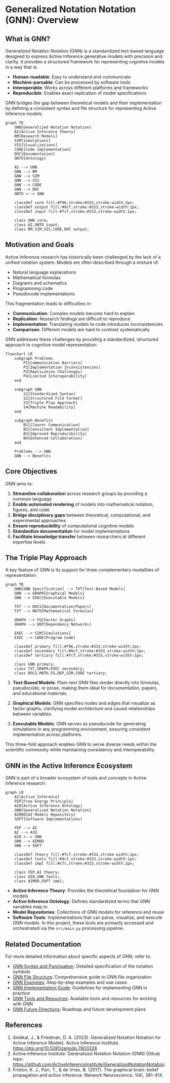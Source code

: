 # Generalized Notation Notation (GNN): Overview

## What is GNN?

Generalized Notation Notation (GNN) is a standardized text-based language designed to express Active Inference generative models with precision and clarity. It provides a structured framework for representing cognitive models in a way that is:

- **Human-readable**: Easy to understand and communicate
- **Machine-parsable**: Can be processed by software tools
- **Interoperable**: Works across different platforms and frameworks
- **Reproducible**: Enables exact replication of model specifications

GNN bridges the gap between theoretical models and their implementation by defining a consistent syntax and file structure for representing Active Inference models.

```mermaid
graph TD
    GNN[Generalized Notation Notation]
    AI[Active Inference Theory]
    RM[Research Models]
    SIM[Simulations]
    VIS[Visualizations]
    CODE[Code Implementation]
    DOC[Documentation]
    ONTO[Ontology]
    
    AI --> GNN
    GNN --> RM
    GNN --> SIM
    GNN --> VIS
    GNN --> CODE
    GNN --> DOC
    ONTO <--> GNN
    
    classDef core fill:#f96,stroke:#333,stroke-width:2px;
    classDef output fill:#9cf,stroke:#333,stroke-width:1px;
    classDef input fill:#fcf,stroke:#333,stroke-width:1px;
    
    class GNN core;
    class AI,ONTO input;
    class RM,SIM,VIS,CODE,DOC output;
```

## Motivation and Goals

Active Inference research has historically been challenged by the lack of a unified notation system. Models are often described through a mixture of:

- Natural language explanations
- Mathematical formulas
- Diagrams and schematics 
- Programming code
- Pseudocode implementations

This fragmentation leads to difficulties in:
- **Communication**: Complex models become hard to explain
- **Replication**: Research findings are difficult to reproduce
- **Implementation**: Translating models to code introduces inconsistencies
- **Comparison**: Different models are hard to contrast systematically

GNN addresses these challenges by providing a standardized, structured approach to cognitive model representation.

```mermaid
flowchart LR
    subgraph Problems
        P1[Communication Barriers]
        P2[Implementation Inconsistencies]
        P3[Replication Challenges]
        P4[Limited Interoperability]
    end
    
    subgraph GNN
        S1[Standardized Syntax]
        S2[Structured File Format]
        S3[Triple Play Approach]
        S4[Machine Readability]
    end
    
    subgraph Benefits
        B1[Clearer Communication]
        B2[Consistent Implementation]
        B3[Improved Reproducibility]
        B4[Enhanced Collaboration]
    end
    
    Problems --> GNN
    GNN --> Benefits
```

## Core Objectives

GNN aims to:

1. **Streamline collaboration** across research groups by providing a common language
2. **Enable automated rendering** of models into mathematical notation, figures, and code
3. **Bridge disciplinary gaps** between theoretical, computational, and experimental approaches
4. **Ensure reproducibility** of computational cognitive models
5. **Standardize documentation** for model implementations
6. **Facilitate knowledge transfer** between researchers at different expertise levels

## The Triple Play Approach

A key feature of GNN is its support for three complementary modalities of representation:

```mermaid
graph TB
    GNN[GNN Specification] --> TXT[Text-Based Models]
    GNN --> GRAPH[Graphical Models]
    GNN --> EXEC[Executable Models]
    
    TXT --> DOCS[Documentation/Papers]
    TXT --> MATH[Mathematical Formulas]
    
    GRAPH --> FG[Factor Graphs]
    GRAPH --> DEP[Dependency Networks]
    
    EXEC --> SIM[Simulations]
    EXEC --> CODE[Program Code]
    
    classDef primary fill:#f96,stroke:#333,stroke-width:2px;
    classDef secondary fill:#9cf,stroke:#333,stroke-width:1px;
    classDef tertiary fill:#fcf,stroke:#333,stroke-width:1px;
    
    class GNN primary;
    class TXT,GRAPH,EXEC secondary;
    class DOCS,MATH,FG,DEP,SIM,CODE tertiary;
```

1. **Text-Based Models**: Plain-text GNN files render directly into formulas, pseudocode, or prose, making them ideal for documentation, papers, and educational materials.

2. **Graphical Models**: GNN specifies nodes and edges that visualize as factor graphs, clarifying model architecture and causal relationships between variables.

3. **Executable Models**: GNN serves as pseudocode for generating simulations in any programming environment, ensuring consistent implementation across platforms.

This three-fold approach enables GNN to serve diverse needs within the scientific community while maintaining consistency and interoperability.

## GNN in the Active Inference Ecosystem

GNN is part of a broader ecosystem of tools and concepts in Active Inference research:

```mermaid
graph LR
    AI[Active Inference]
    FEP[Free Energy Principle]
    AIO[Active Inference Ontology]
    GNN[Generalized Notation Notation]
    AIMOD[AI Models Repository]
    SOFT[Software Implementations]
    
    FEP --> AI
    AI --> AIO
    AIO <--> GNN
    GNN --> AIMOD
    GNN --> SOFT
    
    classDef theory fill:#fcf,stroke:#333,stroke-width:1px;
    classDef tools fill:#9cf,stroke:#333,stroke-width:1px;
    classDef impl fill:#cfc,stroke:#333,stroke-width:1px;
    
    class FEP,AI theory;
    class AIO,GNN tools;
    class AIMOD,SOFT impl;
```

- **Active Inference Theory**: Provides the theoretical foundation for GNN models
- **Active Inference Ontology**: Defines standardized terms that GNN variables map to
- **Model Repositories**: Collections of GNN models for reference and reuse
- **Software Tools**: Implementations that can parse, visualize, and execute GNN models. In this project, these tools are primarily accessed and orchestrated via the `src/main.py` processing pipeline.

## Related Documentation

For more detailed information about specific aspects of GNN, refer to:

- [GNN Syntax and Punctuation](gnn_syntax.md): Detailed specification of the notation symbols
- [GNN File Structure](gnn_file_structure_doc.md): Comprehensive guide to GNN file organization
- [GNN Examples](gnn_examples_doc.md): Step-by-step examples and use cases
- [GNN Implementation Guide](gnn_implementation.md): Guidelines for implementing GNN in practice
- [GNN Tools and Resources](gnn_tools.md): Available tools and resources for working with GNN
- [GNN Future Directions](gnn_future.md): Roadmap and future development plans

## References

1. Smékal, J., & Friedman, D. A. (2023). Generalized Notation Notation for Active Inference Models. Active Inference Institute. https://doi.org/10.5281/zenodo.7803328
2. Active Inference Institute: Generalized Notation Notation (GNN) Github repo: https://github.com/ActiveInferenceInstitute/GeneralizedNotationNotation
3. Friston, K. J., Parr, T., & de Vries, B. (2017). The graphical brain: belief propagation and active inference. Network Neuroscience, 1(4), 381-414. 